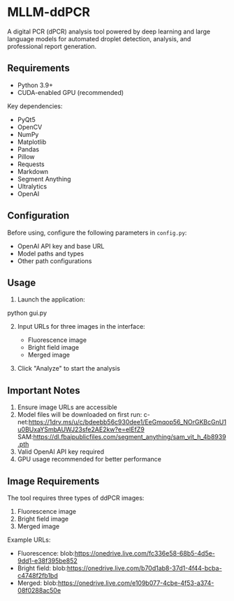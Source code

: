 # MLLM-ddPCR

A digital PCR (dPCR) analysis tool powered by deep learning and large language models for automated droplet detection, analysis, and professional report generation.

## Requirements

- Python 3.9+
- CUDA-enabled GPU (recommended)

Key dependencies:
- PyQt5
- OpenCV
- NumPy
- Matplotlib
- Pandas
- Pillow
- Requests
- Markdown
- Segment Anything
- Ultralytics
- OpenAI

## Configuration

Before using, configure the following parameters in `config.py`:

- OpenAI API key and base URL
- Model paths and types
- Other path configurations

## Usage

1. Launch the application:

python gui.py

2. Input URLs for three images in the interface:
   - Fluorescence image
   - Bright field image
   - Merged image

3. Click "Analyze" to start the analysis

## Important Notes

1. Ensure image URLs are accessible
2. Model files will be downloaded on first run:
   c-net:https://1drv.ms/u/c/bdeebb56c930dee1/EeGmqop56_NOrGKBcGnU1u0BUxaYSmbAUWJ23sfe2AE2kw?e=eIEfZ9
   SAM:https://dl.fbaipublicfiles.com/segment_anything/sam_vit_h_4b8939.pth
3. Valid OpenAI API key required
4. GPU usage recommended for better performance

## Image Requirements

The tool requires three types of ddPCR images:
1. Fluorescence image
2. Bright field image
3. Merged image


Example URLs:
- Fluorescence: blob:https://onedrive.live.com/fc336e58-68b5-4d5e-9dd1-e38f395be852
- Bright field: blob:https://onedrive.live.com/b70d1ab8-37d1-4f44-bcba-c4748f2fb1bd
- Merged: blob:https://onedrive.live.com/e109b077-4cbe-4f53-a374-08f0288ac50e